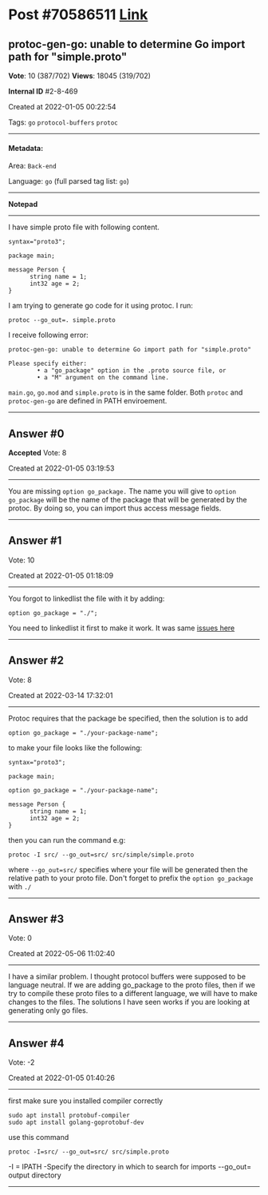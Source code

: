 
# Post \#70586511 [Link](https://stackoverflow.com/questions/70586511/)

## protoc-gen-go: unable to determine Go import path for "simple.proto"

**Vote**: 10 (387/702) **Views**: 18045 (319/702) 

**Internal ID** \#2-8-469

Created at 2022-01-05 00:22:54

Tags: `go` `protocol-buffers` `protoc`

----------

#### Metadata:

Area: `Back-end`

Language: `go` (full parsed tag list: `go`)

----------

**Notepad**


----------

I have simple proto file with following content.
```
syntax="proto3";

package main;

message Person {
      string name = 1;
      int32 age = 2; 
}
```

I am trying to generate go code for it using protoc. I run:
```
protoc --go_out=. simple.proto
```

I receive following error:
```
protoc-gen-go: unable to determine Go import path for "simple.proto"

Please specify either:
        • a "go_package" option in the .proto source file, or
        • a "M" argument on the command line.
```

`main.go`, `go.mod` and `simple.proto` is in the same folder. Both `protoc` and `protoc-gen-go` are defined in PATH enviroement.


----------
        
## Answer \#0

**Accepted** Vote: 8

Created at 2022-01-05 03:19:53

------------

You are missing `option go_package.`
The name you will give to `option go_package` will be the name of the package that will be generated by the protoc. By doing so, you can import thus access message fields.


------------
    
    
## Answer \#1

 Vote: 10

Created at 2022-01-05 01:18:09

------------

You forgot to linkedlist the file with it by adding:
```
option go_package = "./";
```

You need to linkedlist it first to make it work. It was same [issues here](https://stackoverflow.com/questions/61666805/correct-format-of-protoc-go-package)


------------
    
    
## Answer \#2

 Vote: 8

Created at 2022-03-14 17:32:01

------------

Protoc requires that the package be specified, then the solution is to add
```
option go_package = "./your-package-name";
```

to make your file looks like the following:
```
syntax="proto3";

package main;

option go_package = "./your-package-name";

message Person {
      string name = 1;
      int32 age = 2; 
}
```

then you can run the command e.g:
```
protoc -I src/ --go_out=src/ src/simple/simple.proto
```

where `--go_out=src/` specifies where your file will be generated then the relative path to your proto file.
 Don't forget to prefix the `option go_package` with `./`


------------
    
    
## Answer \#3

 Vote: 0

Created at 2022-05-06 11:02:40

------------

I have a similar problem.
I thought protocol buffers were supposed to be language neutral. If we are adding go_package to the proto files, then if we try to compile these proto files to a different language, we will have to make changes to the files.
The solutions I have seen works if you are looking at generating only go files.


------------
    
    
## Answer \#4

 Vote: -2

Created at 2022-01-05 01:40:26

------------

first make sure you installed compiler correctly
```
sudo apt install protobuf-compiler
sudo apt install golang-goprotobuf-dev
```

use this command
```
protoc -I=src/ --go_out=src/ src/simple.proto
```

-I = IPATH -Specify the directory in which to search for imports 
--go_out=  output directory


------------
    
    